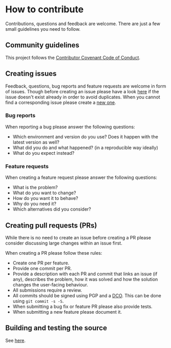 # How to contribute

Contributions, questions and feedback are welcome.
There are just a few small guidelines you need to follow.

## Community guidelines

This project follows the [Contributor Covenant Code of Conduct](./CODE_OF_CONDUCT.md).

## Creating issues

Feedback, questions, bug reports and feature requests are welcome in form of issues.
Though before creating an issue please have a look [here](https://github.com/mgoltzsche/khelm/issues) if the issue doesn't exist already in order to avoid duplicates.
When you cannot find a corresponding issue please create a [new one](https://github.com/mgoltzsche/khelm/issues/new/choose).

### Bug reports

When reporting a bug please answer the following questions:
* Which environment and version do you use? Does it happen with the latest version as well?
* What did you do and what happened? (in a reproducible way ideally)
* What do you expect instead?

### Feature requests

When creating a feature request please answer the following questions:
* What is the problem?
* What do you want to change?
* How do you want it to behave?
* Why do you need it?
* Which alternatives did you consider?

## Creating pull requests (PRs)

While there is no need to create an issue before creating a PR please consider discussing large changes within an issue first.

When creating a PR please follow these rules:
* Create one PR per feature.
* Provide one commit per PR.
* Provide a description with each PR and commit that links an issue (if any), describes the problem, how it was solved and how the solution changes the user-facing behaviour.
* All submissions require a review.
* All commits should be signed using PGP and a [DCO](https://en.wikipedia.org/wiki/Developer_Certificate_of_Origin). This can be done using `git commit -s -S`.
* When submitting a bug fix or feature PR please also provide tests.
* When submitting a new feature please document it.

## Building and testing the source

See [here](./README.md#build-and-test).
